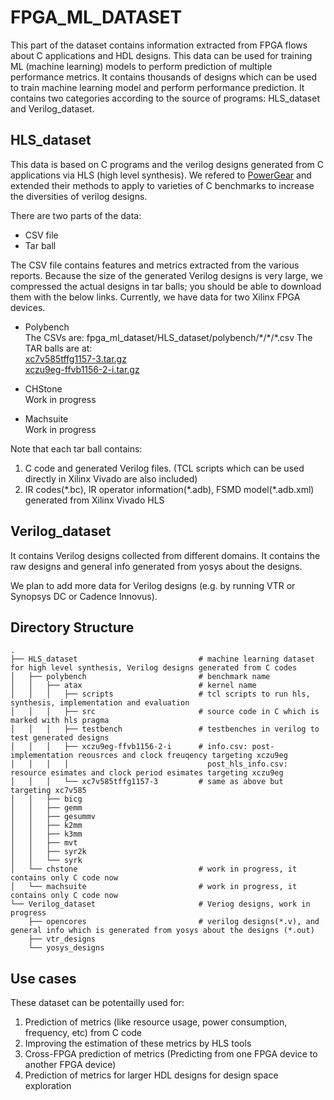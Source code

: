 # FPGA_ML_DATASET
This part of the dataset contains information extracted from FPGA flows about C applications and HDL designs.
This data can be used for training ML (machine learning) models to perform prediction of multiple performance metrics. 
It contains thousands of designs which can be used to train machine learning model and perform performance prediction.
It contains two categories according to the source of programs: HLS_dataset and Verilog_dataset.

## HLS_dataset
This data is based on C programs and the verilog designs generated from C applications via HLS (high level synthesis). 
We refered to [PowerGear](https://github.com/zlinaf/PowerGear) and extended their methods to apply to varieties of C benchmarks to increase the diversities of verilog designs. 

There are two parts of the data:

- CSV file
- Tar ball

The CSV file contains features and metrics extracted from the various reports.
Because the size of the generated Verilog designs is very large, we compressed the actual designs in tar balls; you should be able to download them with the below links.
Currently, we have data for two Xilinx FPGA devices.

- Polybench     
The CSVs are: fpga_ml_dataset/HLS_dataset/polybench/\*/\*/\*.csv
The TAR balls are at:  
  [xc7v585tffg1157-3.tar.gz](https://lca.ece.utexas.edu/hls_dataset/xc7v585tffg1157-3.tar.gz)   
  [xczu9eg-ffvb1156-2-i.tar.gz](  https://lca.ece.utexas.edu/hls_dataset/xczu9eg-ffvb1156-2-i.tar.gz)   

- CHStone  
Work in progress  

- Machsuite  
Work in progress

Note that each tar ball contains:
1. C code and generated Verilog files. (TCL scripts which can be used directly in Xilinx Vivado are also included)
2. IR codes(\*.bc), IR operator information(\*.adb), FSMD model(\*.adb.xml) generated from Xilinx Vivado HLS

## Verilog_dataset
It contains Verilog designs collected from different domains. It contains the raw designs and general info generated from yosys about the designs. 

We plan to add more data for Verilog designs (e.g. by running VTR or Synopsys DC or Cadence Innovus).

## Directory Structure
    .
    ├── HLS_dataset                           # machine learning dataset for high level synthesis, Verilog designs generated from C codes
    │   ├── polybench                         # benchmark name
    │   │   ├── atax                          # kernel name
    │   │   │   ├── scripts                   # tcl scripts to run hls, synthesis, implementation and evaluation
    │   │   │   ├── src                       # source code in C which is marked with hls pragma
    │   │   │   ├── testbench                 # testbenches in verilog to test generated designs
    │   │   │   ├── xczu9eg-ffvb1156-2-i      # info.csv: post-implementation reousrces and clock freuqency targeting xczu9eg 
    │   │   │   │                               post_hls_info.csv: resource esimates and clock period esimates targeting xczu9eg
    │   │   │   └── xc7v585tffg1157-3         # same as above but targeting xc7v585
    │   │   ├── bicg
    │   │   ├── gemm
    │   │   ├── gesummv
    │   │   ├── k2mm
    │   │   ├── k3mm
    │   │   ├── mvt
    │   │   ├── syr2k
    │   │   └── syrk
    │   └── chstone                           # work in progress, it contains only C code now
    │   └── machsuite                         # work in progress, it contains only C code now
    └── Verilog_dataset                       # Veriog designs, work in progress
        ├── opencores                         # verilog designs(*.v), and general info which is generated from yosys about the designs (*.out)
        ├── vtr_designs
        └── yosys_designs
        
## Use cases
These dataset can be potentailly used for:
1. Prediction of metrics (like resource usage, power consumption, frequency, etc) from C code
2. Improving the estimation of these metrics by HLS tools
3. Cross-FPGA prediction of metrics (Predicting from one FPGA device to another FPGA device)
4. Prediction of metrics for larger HDL designs for design space exploration


